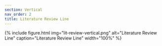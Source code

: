 ```yaml
---
section: Vertical
nav_order: 2
title: Literature Review Line
---
```


{% include figure.html img="lit-review-vertical.png" alt="Literature Review Line" caption="Literature Review Line" width="100%" %}